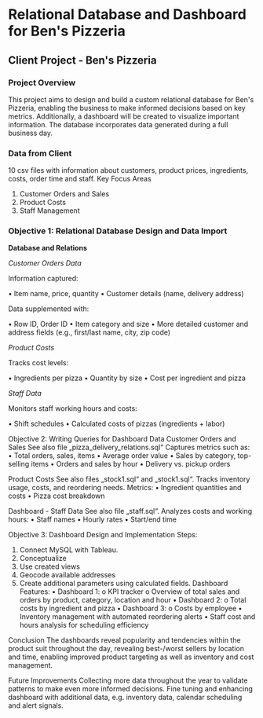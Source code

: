 # Relational Database and Dashboard for Ben's Pizzeria

## Client Project - Ben's Pizzeria
### Project Overview
This project aims to design and build a custom relational database for Ben's Pizzeria, enabling the business to make informed decisions based on key metrics. Additionally, a dashboard will be created to visualize important information. The database incorporates data generated during a full business day.

### Data from Client
10 csv files with information about customers, product prices, ingredients, costs, order time and staff.
Key Focus Areas
1.	Customer Orders and Sales
2.	Product Costs
3.	Staff Management

### Objective 1: Relational Database Design and Data Import

**Database and Relations**

*Customer Orders Data*

Information captured:

•	Item name, price, quantity
•	Customer details (name, delivery address)

Data supplemented with:

•	Row ID, Order ID
•	Item category and size
•	More detailed customer and address fields (e.g., first/last name, city, zip code)

*Product Costs*

Tracks cost levels:

•	Ingredients per pizza
•	Quantity by size
•	Cost per ingredient and pizza

*Staff Data*

Monitors staff working hours and costs:

•	Shift schedules
•	Calculated costs of pizzas (ingredients + labor)

Objective 2: Writing Queries for Dashboard Data
Customer Orders and Sales
See also file „pizza_delivery_relations.sql“
Captures metrics such as:
•	Total orders, sales, items
•	Average order value
•	Sales by category, top-selling items
•	Orders and sales by hour
•	Delivery vs. pickup orders

Product Costs
See also files „stock1.sql“ and „stock1.sql“.
Tracks inventory usage, costs, and reordering needs. Metrics:
•	Ingredient quantities and costs
•	Pizza cost breakdown

Dashboard - Staff Data
See also file „staff.sql“.
Analyzes costs and working hours:
•	Staff names
•	Hourly rates
•	Start/end time

Objective 3: Dashboard Design and Implementation 
Steps:
1.	Connect MySQL with Tableau.
2.	Conceptualize
3.	Use created views
4.	Geocode available addresses
5.	Create additional parameters using calculated fields.
Dashboard Features:
•	Dashboard 1:
o	KPI tracker
o	Overview of total sales and orders by product, category, location and hour
•	Dashboard 2:
o	Total costs by ingredient and pizza
•	Dashboard 3:
o	Costs by employee
•	Inventory management with automated reordering alerts
•	Staff cost and hours analysis for scheduling efficiency

Conclusion
The dashboards reveal popularity and tendencies within the product suit throughout the day, revealing best-/worst sellers by location and time, enabling improved product targeting as well as inventory and cost management.

Future Improvements
Collecting more data throughout the year to validate patterns to make even more informed decisions. Fine tuning and enhancing dashboard with additional data, e.g. inventory data, calendar scheduling and alert signals.
